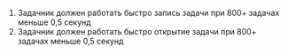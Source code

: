 1. Задачник должен работать быстро запись задачи при 800+ задачах меньше 0,5 секунд
2. Задачник должен работать быстро открытие задачи при 800+ задачах меньше 0,5 секунд

